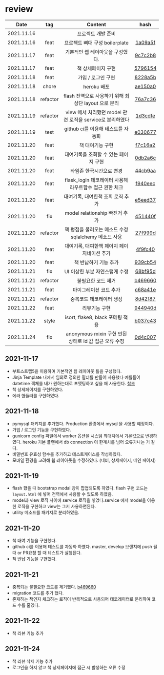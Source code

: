 # review

|    Date    |   tag    |                          Content                          |               hash               |
| :--------: | :------: | :-------------------------------------------------------: | :------------------------------: |
| 2021.11.16 |          |                    프로젝트 개발 준비                     |                                  |
| 2021.11.16 |   feat   |              프로젝트 뼈대 구성 boilerplate               | [1a09a5f](/../../commit/1a09a5f) |
| 2021.11.17 |   feat   |             기본적인 웹 레이아웃을 구성했다.              | [9c7c2b8](/../../commit/9c7c2b8) |
| 2021.11.17 |   feat   |                    책 상세페이지 구현                     | [5796154](/../../commit/5796154) |
| 2021.11.18 |   feat   |                    가입 / 로그인 구현                     | [8228a5b](/../../commit/8228a5b) |
| 2021.11.18 |  chore   |                        heroku 배포                        | [ae150a0](/../../commit/ae150a0) |
| 2021.11.18 | refactor |   flash 전역으로 사용하기 위해 최상단 layout 으로 분리    | [76a7c36](/../../commit/76a7c36) |
| 2021.11.19 | refactor | view 에서 처리했던 model 관련 로직을 service로 분리하였다 | [1d3cdfe](/../../commit/1d3cdfe) |
| 2021.11.19 |   test   |            github ci를 이용해 테스트를 자동화             | [e030677](/../../commit/e030677) |
| 2021.11.20 |   feat   |                     책 대여기능 구현                      | [f7c16a2](/../../commit/f7c16a2) |
| 2021.11.20 |   feat   |           대여기록을 조회할 수 있는 페이지 구현           | [0db2a6c](/../../commit/0db2a6c) |
| 2021.11.20 |   feat   |                 타임존 한국시간으로 변경                  | [44cb9aa](/../../commit/44cb9aa) |
| 2021.11.20 |   feat   |  flask_login 데코레이터 사용해 라우트함수 접근 권한 체크  | [f940eec](/../../commit/f940eec) |
| 2021.11.20 |   feat   |             대여기록, 대여한책 조회 로직 추가             | [e5eed37](/../../commit/e5eed37) |
| 2021.11.20 |   fix    |              model relationship 빠진거 추가               | [451440f](/../../commit/451440f) |
| 2021.11.20 | refactor |   책 평점을 불러오는 메소드 수정 sqlalchemy 메소드 사용   | [27f999d](/../../commit/27f999d) |
| 2021.11.20 |   feat   |        대여기록, 대여한책 페이지 페이지네이션 추가        | [4f9fc40](/../../commit/4f9fc40) |
| 2021.11.20 |   feat   |                   책 반납하기 기능 추가                   | [939cb54](/../../commit/939cb54) |
| 2021.11.21 |   fix    |              UI 이상한 부분 자연스럽게 수정               | [68bf95d](/../../commit/68bf95d) |
| 2021.11.21 | refactor |                    불필요한 코드 제거                     | [b469660](/../../commit/b469660) |
| 2021.11.21 |   feat   |                  마이그레이션 코드 추가                   | [c68a41e](/../../commit/c68a41e) |
| 2021.11.21 | refactor |                 중복코드 데코레이터 생성                  | [8d42f87](/../../commit/8d42f87) |
| 2021.11.22 |   feat   |                       리뷰기능 구현                       | [944940d](/../../commit/944940d) |
| 2021.11.22 |  style   |             isort, flake8, black 포메팅 적용              | [b037c43](/../../commit/b037c43) |
| 2021.11.24 |   fix    |   anonymous mixin 구현 안된 상태로 id 값 접근 오류 수정   | [0d4c007](/../../commit/0d4c007) |

## 2021-11-17

- 부트스트랩5을 이용하여 기본적인 웹 레이아웃 틀을 구성했다.
- Jinja Template 내에서 임의로 정의한 필터를 만들어 사용했다
  예를들어 datetime 객체를 내가 원하는대로 포맷팅하고 싶을 때 사용한다. [참조](https://jinja.palletsprojects.com/en/3.0.x/api/#custom-filters)
- 책 상세페이지를 구현하였다.
- 에러 핸들러를 구현하였다.

## 2021-11-18

- pymysql 패키지를 추가했다. Production 환경에서 mysql 을 사용할 예정이다.
- 가입 / 로그인 기능을 구현하였다.
- gunicorn config 파일에서 worker 옵션을 시스템 최대치에서 기본값으로 변경하였다.
  heroku 기본 플랜에서 db connection 이 한계치를 넘어 오류가나는 거 같다.
- 비밀번호 유효성 함수를 추가하고 테스트케이스를 작성하였다.
- 모바일 환경을 고려해 웹 레이아웃을 수정하였다. (네비, 상세페이지, 메인 페이지)

## 2021-11-19

- flash 했을 때 bootstrap modal 창이 팝업되도록 하였다. flash 구현 코드는 `layout.html` 에 넣어 전역에서 사용할 수 있도록 하였음.
- model과 view 로직 사이에 service 로직을 넣었다.service 에서 model을 이용한 로직을 구현하고 view는 그저 사용하면된다.
- utility 메소드를 패키지로 분리하였음.

## 2021-11-20

- 책 대여 기능을 구현했다.
- github ci를 이용해 테스트를 자동화 하였다. master, develop 브랜치에 push 될 때 or PR요청 할 때 테스트가 실행된다.
- 책 반납 기능을 구현했다.

## 2021-11-21

- 중복되는 불필요한 코드를 제거했다. [b469660](/../../commit/b469660)
- migration 코드를 추가 했다.
- 존재하는 책인지 체크하는 로직이 반복적으로 사용되어 데코레이터로 분리하여 코드 수를 줄였다.

## 2021-11-22

- 책 리뷰 기능 추가

## 2021-11-24

- 책 리뷰 삭제 기능 추가
- 로그인을 하지 않고 책 상세페이지에 접근 시 발생하는 오류 수정
